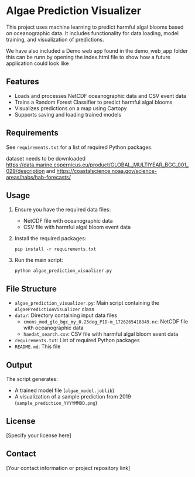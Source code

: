 # Algae Prediction Visualizer

This project uses machine learning to predict harmful algal blooms based on oceanographic data. It includes functionality for data loading, model training, and visualization of predictions.

We have also included a Demo web app found in the demo_web_app folder this can be runn by opening the index.html file to show how a future application could look like

## Features

- Loads and processes NetCDF oceanographic data and CSV event data
- Trains a Random Forest Classifier to predict harmful algal blooms
- Visualizes predictions on a map using Cartopy
- Supports saving and loading trained models

## Requirements

See `requirements.txt` for a list of required Python packages.

dataset needs to be downloaded
https://data.marine.copernicus.eu/product/GLOBAL_MULTIYEAR_BGC_001_029/description
and	https://coastalscience.noaa.gov/science-areas/habs/hab-forecasts/

## Usage

1. Ensure you have the required data files:

   - NetCDF file with oceanographic data
   - CSV file with harmful algal bloom event data
2. Install the required packages:

   ```
   pip install -r requirements.txt
   ```
3. Run the main script:

   ```
   python algae_prediction_visualizer.py
   ```

## File Structure

- `algae_prediction_visualizer.py`: Main script containing the `AlgaePredictionVisualizer` class
- `data/`: Directory containing input data files
  - `cmems_mod_glo_bgc_my_0.25deg_P1D-m_1726265418849.nc`: NetCDF file with oceanographic data
  - `haedat_search.csv`: CSV file with harmful algal bloom event data
- `requirements.txt`: List of required Python packages
- `README.md`: This file

## Output

The script generates:

- A trained model file (`algae_model.joblib`)
- A visualization of a sample prediction from 2019 (`sample_prediction_YYYYMMDD.png`)

## License

[Specify your license here]

## Contact

[Your contact information or project repository link]
